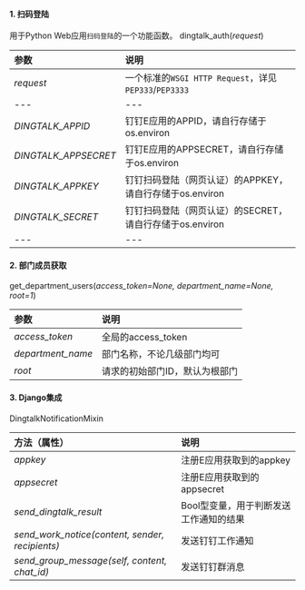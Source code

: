 #### 1. 扫码登陆
用于Python Web应用`扫码登陆`的一个功能函数。
dingtalk_auth(_request_)

参数|说明 
:---|:---
_request_|一个标准的`WSGI HTTP Request`，详见`PEP333`/`PEP3333`
---|---
_DINGTALK_APPID_|钉钉E应用的APPID，请自行存储于os.environ
_DINGTALK_APPSECRET_|钉钉E应用的APPSECRET，请自行存储于os.environ
_DINGTALK_APPKEY_|钉钉扫码登陆（网页认证）的APPKEY，请自行存储于os.environ
_DINGTALK_SECRET_|钉钉扫码登陆（网页认证）的SECRET，请自行存储于os.environ
---|---

#### 2. 部门成员获取
get_department_users(_access_token=None, department_name=None, root=1_)

参数|说明 
:---|:---
_access_token_|全局的access_token
_department_name_|部门名称，不论几级部门均可
_root_|请求的初始部门ID，默认为根部门

#### 3. Django集成
DingtalkNotificationMixin

方法（属性）|说明 
:---|:---
_appkey_|注册E应用获取到的appkey
_appsecret_|注册E应用获取到的appsecret
_send_dingtalk_result_|Bool型变量，用于判断发送工作通知的结果
_send_work_notice(content, sender, recipients)_|发送钉钉工作通知
_send_group_message(self, content, chat_id)_|发送钉钉群消息
